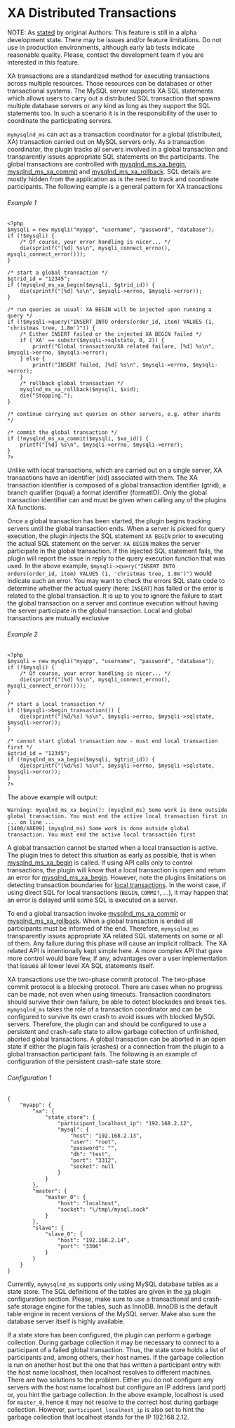 # XA Distributed Transactions
>
NOTE: As [stated](http://php.net/manual/en/mysqlnd-ms.quickstart.xa_transactions.php) by original Authors:
This feature  is still in a alpha development state. There may be issues and/or feature limitations. Do not use in production environments, although early lab tests indicate reasonable quality.
Please, contact the development team if you are interested in this feature.

XA transactions are a standardized method for executing transactions across multiple resources. Those resources can be databases or other transactional systems. The MySQL server supports XA SQL statements which allows users to carry out a distributed SQL transaction that spawns multiple database servers or any kind as long as they support the SQL statements too. In such a scenario it is in the responsibility of the user to coordinate the participating servers.

`mymysqlnd_ms` can act as a transaction coordinator for a global (distributed, XA) transaction carried out on MySQL servers only. As a transaction coordinator, the plugin tracks all servers involved in a global transaction and transparently issues appropriate SQL statements on the participants. The global transactions are controlled with [mysqlnd_ms_xa_begin](REF:../MYSQLND_MS-FUNCTIONS), [mysqlnd_ms_xa_commit](REF:../MYSQLND_MS-FUNCTIONS) and [mysqlnd_ms_xa_rollback](REF:../MYSQLND_MS-FUNCTIONS). SQL details are mostly hidden from the application as is the need to track and coordinate participants. The following eample is a general pattern for XA transactions
###### Example 1
```
<?php
$mysqli = new mysqli("myapp", "username", "password", "database");
if (!$mysqli) {
    /* Of course, your error handling is nicer... */
    die(sprintf("[%d] %s\n", mysqli_connect_errno(), mysqli_connect_error()));
}

/* start a global transaction */
$gtrid_id = "12345";
if (!mysqlnd_ms_xa_begin($mysqli, $gtrid_id)) {
    die(sprintf("[%d] %s\n", $mysqli->errno, $mysqli->error));
}

/* run queries as usual: XA BEGIN will be injected upon running a query */
if (!$mysqli->query("INSERT INTO orders(order_id, item) VALUES (1, 'christmas tree, 1.8m')")) {
    /* Either INSERT failed or the injected XA BEGIN failed */
    if ('XA' == substr($mysqli->sqlstate, 0, 2)) {
        printf("Global transaction/XA related failure, [%d] %s\n", $mysqli->errno, $mysqli->error);
    } else {
        printf("INSERT failed, [%d] %s\n", $mysqli->errno, $mysqli->error);
    }
    /* rollback global transaction */
    mysqlnd_ms_xa_rollback($mysqli, $xid);
    die("Stopping.");
}

/* continue carrying out queries on other servers, e.g. other shards */

/* commit the global transaction */
if (!mysqlnd_ms_xa_commit($mysqli, $xa_id)) {
    printf("[%d] %s\n", $mysqli->errno, $mysqli->error);
}
?>
```

Unlike with local transactions, which are carried out on a single server, XA transactions have an identifier (xid) associated with them. The XA transaction identifier is composed of a global transaction identifier (gtrid), a branch qualifier (bqual) a format identifier (formatID). Only the global transaction identifier can and must be given when calling any of the plugins XA functions.

Once a global transaction has been started, the plugin begins tracking servers until the global transaction ends. When a server is picked for query execution, the plugin injects the SQL statement `XA BEGIN` prior to executing the actual SQL statement on the server. `XA BEGIN` makes the server participate in the global transaction. If the injected SQL statement fails, the plugin will report the issue in reply to the query execution function that was used. In the above example, `$mysqli->query("INSERT INTO orders(order_id, item) VALUES (1, 'christmas tree, 1.8m')")` would indicate such an error. You may want to check the errors SQL state code to determine whether the actual query (here: `INSERT`) has failed or the error is related to the global transaction. It is up to you to ignore the failure to start the global transaction on a server and continue execution without having the server participate in the global transaction. Local and global transactions are mutually exclusive
###### Example 2 
```
<?php
$mysqli = new mysqli("myapp", "username", "password", "database");
if (!$mysqli) {
    /* Of course, your error handling is nicer... */
    die(sprintf("[%d] %s\n", mysqli_connect_errno(), mysqli_connect_error()));
}

/* start a local transaction */
if (!$mysqli->begin_transaction()) {
    die(sprintf("[%d/%s] %s\n", $mysqli->errno, $mysqli->sqlstate, $mysqli->error));
}

/* cannot start global transaction now - must end local transaction first */
$gtrid_id = "12345";
if (!mysqlnd_ms_xa_begin($mysqli, $gtrid_id)) {
    die(sprintf("[%d/%s] %s\n", $mysqli->errno, $mysqli->sqlstate, $mysqli->error));
}
?>
```
The above example will output:

```
Warning: mysqlnd_ms_xa_begin(): (mysqlnd_ms) Some work is done outside global transaction. You must end the active local transaction first in ... on line ...
[1400/XAE09] (mysqlnd_ms) Some work is done outside global transaction. You must end the active local transaction first
```
A global transaction cannot be started when a local transaction is active. The plugin tries to detect this situation as early as possible, that is when [mysqlnd_ms_xa_begin](REF:../MYSQLND_MS-FUNCTIONS) is called. If using API calls only to control transactions, the plugin will know that a local transaction is open and return an error for [mysqlnd_ms_xa_begin](REF:../MYSQLND_MS-FUNCTIONS). However, note the plugins limitations on detecting transaction boundaries for [local transactions](REF:../CONCEPTS). In the worst case, if using direct SQL for local transactions (`BEGIN`, `COMMIT`, ...), it may happen that an error is delayed until some SQL is executed on a server.

To end a global transaction invoke [mysqlnd_ms_xa_commit](REF:../MYSQLND_MS-FUNCTIONS) or [mysqlnd_ms_xa_rollback](REF:../MYSQLND_MS-FUNCTIONS). When a global transaction is ended all participants must be informed of the end. Therefore, `mymysqlnd_ms` transparently issues appropriate XA related SQL statements on some or all of them. Any failure during this phase will cause an implicit rollback. The XA related API is intentionally kept simple here. A more complex API that gave more control would bare few, if any, advantages over a user implementation that issues all lower level XA SQL statements itself.

XA transactions use the two-phase commit protocol. The two-phase commit protocol is a blocking protocol. There are cases when no progress can be made, not even when using timeouts. Transaction coordinators should survive their own failure, be able to detect blockades and break ties. `mymysqlnd_ms` takes the role of a transaction coordinator and can be configured to survive its own crash to avoid issues with blocked MySQL servers. Therefore, the plugin can and should be configured to use a persistent and crash-safe state to allow garbage collection of unfinished, aborted global transactions. A global transaction can be aborted in an open state if either the plugin fails (crashes) or a connection from the plugin to a global transaction participant fails. The following is an example of configuration of the persistent crash-safe state store.
###### Configuration 1 
```
{
    "myapp": {
        "xa": {
            "state_store": {
                "participant_localhost_ip": "192.168.2.12",
                "mysql": {
                    "host": "192.168.2.13",
                    "user": "root",
                    "password": "",
                    "db": "test",
                    "port": "3312",
                    "socket": null
                }
            }
        },
        "master": {
            "master_0": {
                "host": "localhost",
                "socket": "\/tmp\/mysql.sock"
            }
        },
        "slave": {
            "slave_0": {
                "host": "192.168.2.14",
                "port": "3306"
            }
        }
    }
}
```
Currently, `mymysqlnd_ms` supports only using MySQL database tables as a state store. The SQL definitions of the tables are given in the [xa](REFA:../PLUGIN-CONFIGURATION-FILE.md) plugin configuration section. Please, make sure to use a transactional and crash-safe storage engine for the tables, such as InnoDB. InnoDB is the default table engine in recent versions of the MySQL server. Make also sure the database server itself is highly available.

If a state store has been configured, the plugin can perform a garbage collection. During garbage collection it may be necessary to connect to a participant of a failed global transaction. Thus, the state store holds a list of participants and, among others, their host names. If the garbage collection is run on another host but the one that has written a participant entry with the host name localhost, then localhost resolves to different machines. There are two solutions to the problem. Either you do not configure any servers with the host name localhost but configure an IP address (and port) or, you hint the garbage collection. In the above example, localhost is used for `master_0`, hence it may not resolve to the correct host during garbage collection. However, `participant_localhost_ip` is also set to hint the garbage collection that localhost stands for the IP 192.168.2.12.